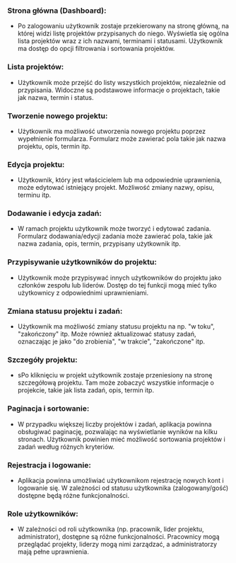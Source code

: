 ### Strona główna (Dashboard):

- Po zalogowaniu użytkownik zostaje przekierowany na stronę główną, na której widzi listę projektów przypisanych do niego.
Wyświetla się ogólna lista projektów wraz z ich nazwami, terminami i statusami.
Użytkownik ma dostęp do opcji filtrowania i sortowania projektów.

### Lista projektów:

- Użytkownik może przejść do listy wszystkich projektów, niezależnie od przypisania.
Widoczne są podstawowe informacje o projektach, takie jak nazwa, termin i status.

### Tworzenie nowego projektu:

- Użytkownik ma możliwość utworzenia nowego projektu poprzez wypełnienie formularza.
Formularz może zawierać pola takie jak nazwa projektu, opis, termin itp.

### Edycja projektu:

- Użytkownik, który jest właścicielem lub ma odpowiednie uprawnienia, może edytować istniejący projekt.
Możliwość zmiany nazwy, opisu, terminu itp.

### Dodawanie i edycja zadań:

- W ramach projektu użytkownik może tworzyć i edytować zadania.
Formularz dodawania/edycji zadania może zawierać pola, takie jak nazwa zadania, opis, termin, przypisany użytkownik itp.

### Przypisywanie użytkowników do projektu:

- Użytkownik może przypisywać innych użytkowników do projektu jako członków zespołu lub liderów.
Dostęp do tej funkcji mogą mieć tylko użytkownicy z odpowiednimi uprawnieniami.

### Zmiana statusu projektu i zadań:

- Użytkownik ma możliwość zmiany statusu projektu na np. "w toku", "zakończony" itp.
Może również aktualizować statusy zadań, oznaczając je jako "do zrobienia", "w trakcie", "zakończone" itp.

### Szczegóły projektu:

- sPo kliknięciu w projekt użytkownik zostaje przeniesiony na stronę szczegółową projektu.
Tam może zobaczyć wszystkie informacje o projekcie, takie jak lista zadań, opis, termin itp.

### Paginacja i sortowanie:

- W przypadku większej liczby projektów i zadań, aplikacja powinna obsługiwać paginację, pozwalając na wyświetlanie wyników na kilku stronach.
Użytkownik powinien mieć możliwość sortowania projektów i zadań według różnych kryteriów.

### Rejestracja i logowanie:

- Aplikacja powinna umożliwiać użytkownikom rejestrację nowych kont i logowanie się.
W zależności od statusu użytkownika (zalogowany/gość) dostępne będą różne funkcjonalności.

### Role użytkowników:

- W zależności od roli użytkownika (np. pracownik, lider projektu, administrator), dostępne są różne funkcjonalności.
Pracownicy mogą przeglądać projekty, liderzy mogą nimi zarządzać, a administratorzy mają pełne uprawnienia.